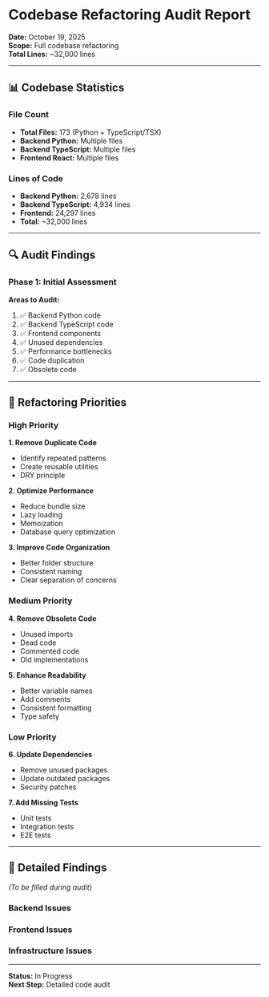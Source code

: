 # Codebase Refactoring Audit Report

**Date:** October 19, 2025  
**Scope:** Full codebase refactoring  
**Total Lines:** ~32,000 lines

---

## 📊 Codebase Statistics

### File Count
- **Total Files:** 173 (Python + TypeScript/TSX)
- **Backend Python:** Multiple files
- **Backend TypeScript:** Multiple files
- **Frontend React:** Multiple files

### Lines of Code
- **Backend Python:** 2,678 lines
- **Backend TypeScript:** 4,934 lines
- **Frontend:** 24,297 lines
- **Total:** ~32,000 lines

---

## 🔍 Audit Findings

### Phase 1: Initial Assessment

**Areas to Audit:**
1. ✅ Backend Python code
2. ✅ Backend TypeScript code
3. ✅ Frontend components
4. ✅ Unused dependencies
5. ✅ Performance bottlenecks
6. ✅ Code duplication
7. ✅ Obsolete code

---

## 🎯 Refactoring Priorities

### High Priority

**1. Remove Duplicate Code**
- Identify repeated patterns
- Create reusable utilities
- DRY principle

**2. Optimize Performance**
- Reduce bundle size
- Lazy loading
- Memoization
- Database query optimization

**3. Improve Code Organization**
- Better folder structure
- Consistent naming
- Clear separation of concerns

### Medium Priority

**4. Remove Obsolete Code**
- Unused imports
- Dead code
- Commented code
- Old implementations

**5. Enhance Readability**
- Better variable names
- Add comments
- Consistent formatting
- Type safety

### Low Priority

**6. Update Dependencies**
- Remove unused packages
- Update outdated packages
- Security patches

**7. Add Missing Tests**
- Unit tests
- Integration tests
- E2E tests

---

## 📝 Detailed Findings

*(To be filled during audit)*

### Backend Issues

### Frontend Issues

### Infrastructure Issues

---

**Status:** In Progress  
**Next Step:** Detailed code audit

